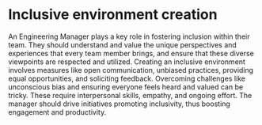 # Inclusive environment creation

An Engineering Manager plays a key role in fostering inclusion within their team. They should understand and value the unique perspectives and experiences that every team member brings, and ensure that these diverse viewpoints are respected and utilized. Creating an inclusive environment involves measures like open communication, unbiased practices, providing equal opportunities, and soliciting feedback. Overcoming challenges like unconscious bias and ensuring everyone feels heard and valued can be tricky. These require interpersonal skills, empathy, and ongoing effort. The manager should drive initiatives promoting inclusivity, thus boosting engagement and productivity.